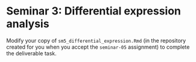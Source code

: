 # Seminar 3: Differential expression analysis

Modify your copy of `sm5_differential_expression.Rmd` (in the repository created for you when you accept the `seminar-05` assignment) to complete the deliverable task.